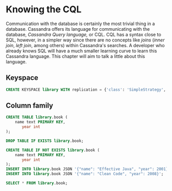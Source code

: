 # Knowing the CQL

Communication with the database is certainly the most trivial thing in a database.
Cassandra offers its language for communicating with the database, *Cassandra Query language,* or CQL. CQL has a syntax close to SQL, however, in a simpler way since there are no concepts like *joins* (*inner join*, *left join*, among others) within Cassandra's searches. A developer who already knows SQL will have a much smaller learning curve to learn this Cassandra language.
This chapter will aim to talk a little about this language.


## Keyspace

```sql
CREATE KEYSPACE library WITH replication = {'class': 'SimpleStrategy', 'replication_factor': 3};
```

## Column family

```sql
CREATE TABLE library.book (
    name text PRIMARY KEY,
       year int
);
```

```sql
DROP TABLE IF EXISTS library.book;
```

```sql
CREATE TABLE IF NOT EXISTS library.book (
    name text PRIMARY KEY,
       year int
);
INSERT INTO library.book JSON '{"name": "Effective Java", "year": 2001}';
INSERT INTO library.book JSON '{"name": "Clean Code", "year": 2008}';

SELECT * FROM library.book;
```



